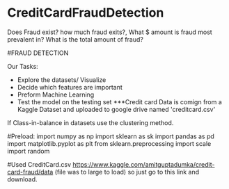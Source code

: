 # CreditCardFraudDetection
Does Fraud exist? how much fraud exits?, What $ amount is fraud most prevalent in? What is the total amount of fraud?

#FRAUD DETECTION

Our Tasks:
  
  - Explore the datasets/ Visualize
  - Decide which features are important
  - Preform Machine Learning
  - Test the model on the testing set
  ***Credit card Data is comign from a Kaggle Dataset and uploaded to google drive named 'creditcard.csv'
  
  If Class-in-balance in datasets use the clustering method.
  
  #Preload:
import numpy as np
import sklearn as sk
import pandas as pd
import matplotlib.pyplot as plt
from sklearn.preprocessing import scale
import random
  
#Used CreditCard.csv https://www.kaggle.com/amitguptadumka/credit-card-fraud/data (file was to large to load) so just go to this link and download.
